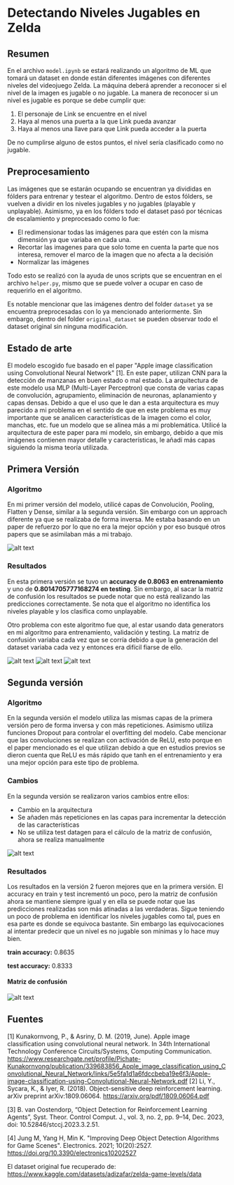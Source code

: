 # Detectando Niveles Jugables en Zelda

## Resumen
En el archivo `model.ipynb` se estará realizando un algoritmo de ML que tomará un dataset en donde están diferentes imágenes con diferentes niveles del videojuego Zelda. La máquina deberá aprender a reconocer si el nivel de la imagen es jugable o no jugable. La manera de reconocer si un nivel es jugable es porque se debe cumplir que:
1. El personaje de Link se encuentre en el nivel
2. Haya al menos una puerta a la que Link pueda avanzar
3. Haya al menos una llave para que Link pueda acceder a la puerta

De no cumplirse alguno de estos puntos, el nivel sería clasificado como no jugable.

## Preprocesamiento

Las imágenes que se estarán ocupando se encuentran ya divididas en fólders para entrenar y testear el algoritmo. Dentro de estos fólders, se vuelven a dividir en los niveles jugables y no jugables (playable y unplayable). Asimismo, ya en los fólders todo el dataset pasó por técnicas de escalamiento y preprocesado como lo fue:
- El redimensionar todas las imágenes para que estén con la misma dimensión ya que variaba en cada una.
- Recortar las imagenes para que solo tome en cuenta la parte que nos interesa, remover el marco de la imagen que no afecta a la decisión
- Normalizar las imágenes

Todo esto se realizó con la ayuda de unos scripts que se encuentran en el archivo `helper.py`, mismo que se puede volver a ocupar en caso de requerirlo en el algoritmo.

Es notable mencionar que las imágenes dentro del folder `dataset` ya se encuentra preprocesadas con lo ya mencionado anteriormente. Sin embargo, dentro del folder `original_dataset` se pueden observar todo el dataset original sin ninguna modificación.


## Estado de arte
El modelo escogido fue basado en el paper "Apple image classification using Convolutional Neural Network" [1]. En este paper, utilizan CNN para la detección de manzanas en buen estado o mal estado. La arquitectura de este modelo usa MLP (Multi-Layer Perceptron) que consta de varias capas de convolución, agrupamiento, eliminación de neuronas, aplanamiento y capas densas. Debido a que el uso que le dan a esta arquitectura es muy parecido a mi problema en el sentido de que en este problema es muy importante que se analicen características de la imagen como el color, manchas, etc. fue un modelo que se alinea más a mi problemática. Utilicé la arquitectura de este paper para mi modelo, sin embargo, debido a que mis imágenes contienen mayor detalle y características, le añadí más capas siguiendo la misma teoría utilizada.

## Primera Versión

### Algoritmo
En mi primer versión del modelo, utilicé capas de Convolución, Pooling, Flatten y Dense, similar a la segunda versión. Sin embargo con un approach diferente ya que se realizaba de forma inversa. Me estaba basando en un paper de refuerzo por lo que no era la mejor opción y por eso busqué otros papers que se asimilaban más a mi trabajo.

![alt text](/images/1_arquitectura.png)

### Resultados
En esta primera versión se tuvo un **accuracy de 0.8063 en entrenamiento** y uno de **0.8014705777168274 en testing**. Sin embargo, al sacar la matriz de confusión los resultados se puede notar que no está realizando las predicciones correctamente. Se nota que el algoritmo no identifica los niveles playable y los clasifica como unplayable.

Otro problema con este algoritmo fue que, al estar usando data generators en mi algoritmo para entrenamiento, validación y testing. La matriz de confusión variaba cada vez que se corría debido a que la generación del dataset variaba cada vez y entonces era difícil fiarse de ello.

![alt text](/images/train_accuracy.png)
![alt text](/images/loss_accuracy.png)
![alt text](/images/test_confusion_matrix.png)


## Segunda versión

### Algoritmo
En la segunda versión el modelo utiliza las mismas capas de la primera versión pero de forma inversa y con más repeticiones. Asimismo utiliza funciones Dropout para controlar el overfitting del modelo. Cabe mencionar que las convoluciones se realizan con activación de ReLU, esto porque en el paper mencionado es el que utilizan debido a que en estudios previos se dieron cuenta que ReLU es más rápido que tanh en el entrenamiento y era una mejor opción para este tipo de problema.

### Cambios
En la segunda versión se realizaron varios cambios entre ellos:
- Cambio en la arquitectura
- Se añaden más repeticiones en las capas para incrementar la detección de las características
- No se utiliza test datagen para el cálculo de la matriz de confusión, ahora se realiza manualmente

![alt text](/images/2_arquitectura.png)

### Resultados
Los resultados en la versión 2 fueron mejores que en la primera versión. El accuracy en train y test incrementó un poco, pero la matriz de confusión ahora se mantiene siempre igual y en ella se puede notar que las predicciones realizadas son más atinadas a las verdaderas. Sigue teniendo un poco de problema en identificar los niveles jugables como tal, pues en esa parte es donde se equivoca bastante. Sin embargo las equivocaciones al intentar predecir que un nivel es no jugable son mínimas y lo hace muy bien.

**train accuracy:** 0.8635

**test accuracy:** 0.8333

#### Matriz de confusión
![alt text](/images/2_conf_matrix.png)




## Fuentes
[1] Kunakornvong, P., & Asriny, D. M. (2019, June). Apple image classification using convolutional neural network. In 34th International Technology Conference Circuits/Systems, Computing Communication. https://www.researchgate.net/profile/Pichate-Kunakornvong/publication/339683856_Apple_image_classification_using_Convolutional_Neural_Network/links/5e5fa1d1a6fdccbeba19e6f3/Apple-image-classification-using-Convolutional-Neural-Network.pdf
[2] Li, Y., Sycara, K., & Iyer, R. (2018). Object-sensitive deep reinforcement learning. arXiv preprint arXiv:1809.06064. https://arxiv.org/pdf/1809.06064.pdf

[3] B. van Oostendorp, “Object Detection for Reinforcement Learning Agents”, Syst. Theor. Control Comput. J., vol. 3, no. 2, pp. 9–14, Dec. 2023, doi: 10.52846/stccj.2023.3.2.51.

[4] Jung M, Yang H, Min K. "Improving Deep Object Detection Algorithms for Game Scenes". Electronics. 2021; 10(20):2527. https://doi.org/10.3390/electronics10202527


El dataset original fue recuperado de: https://www.kaggle.com/datasets/adizafar/zelda-game-levels/data
